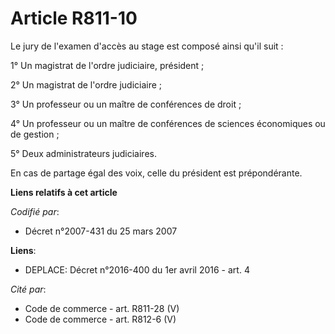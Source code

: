 # Article R811-10

Le jury de l'examen d'accès au stage est composé ainsi qu'il suit :

1° Un magistrat de l'ordre judiciaire, président ;

2° Un magistrat de l'ordre judiciaire ;

3° Un professeur ou un maître de conférences de droit ;

4° Un professeur ou un maître de conférences de sciences économiques ou de gestion ;

5° Deux administrateurs judiciaires.

En cas de partage égal des voix, celle du président est prépondérante.

**Liens relatifs à cet article**

_Codifié par_:

  - Décret n°2007-431 du 25 mars 2007

**Liens**:

  - DEPLACE: Décret n°2016-400 du 1er avril 2016 - art. 4

_Cité par_:

  - Code de commerce - art. R811-28 (V)
  - Code de commerce - art. R812-6 (V)
